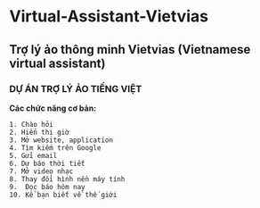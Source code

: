 # Virtual-Assistant-Vietvias
## Trợ lý ảo thông minh **Vietvias** (Vietnamese virtual assistant)

### DỰ ÁN TRỢ LÝ ẢO TIẾNG VIỆT

**Các chức năng cơ bản:**

    1. Chào hỏi
    2. Hiển thị giờ
    3. Mở website, application
    4. Tìm kiếm trên Google
    5. Gửi email
    6. Dự báo thời tiết
    7. Mở video nhạc
    8. Thay đổi hình nền máy tính
    9.  Đọc báo hôm nay
    10. Kể bạn biết về thế giới


